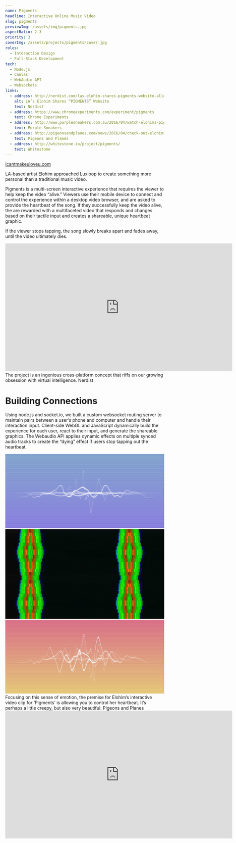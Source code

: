 ```yaml
---
name: Pigments
headline: Interactive Online Music Video
slug: pigments
previewImg: /assets/img/pigments.jpg
aspectRatio: 2-3
priority: 3
coverImg: /assets/projects/pigments/cover.jpg
roles:
  - Interaction Design
  - Full-Stack Development
tech:
  - Node.js
  - Canvas
  - WebAudio API
  - Websockets
links:
  - address: http://nerdist.com/las-elohim-shares-pigments-website-allows-users-to-control-her-heartbeat-premiere/
    alt: LA’s Elohim Shares “PIGMENTS” Website
    text: Nerdist
  - address: https://www.chromeexperiments.com/experiment/pigments
    text: Chrome Experiments
  - address: http://www.purplesneakers.com.au/2016/04/watch-elohims-pigments/
    text: Purple Sneakers
  - address: http://pigeonsandplanes.com/news/2016/04/check-out-elohims-interactive-new-video-for-pigments
    text: Pigeons and Planes
  - address: http://whitestone.io/project/pigments/
    text: Whitestone
---
```


<p>
    <a href="http://icantmakeuloveu.com/" class="linkAnim bolder" target="_blank">icantmakeuloveu.com</a>
</p>

<p>
  LA-based artist Elohim approached Luxloop to create something more personal than a traditional music video.
</p>

<p>
  Pigments is a multi-screen interactive experience that requires the viewer to help keep the video “alive.” Viewers use their mobile device to connect and control the experience within a desktop video browser, and are asked to provide the heartbeat of the song. If they successfully keep the video alive, the are rewarded with a multifaceted video that responds and changes based on their tactile input and creates a shareable, unique heartbeat graphic.
</p>

<p>
  If the viewer stops tapping, the song slowly breaks apart and fades away, until the video ultimately dies.
</p>

<div class="fitVid">
  <iframe src="http://player.vimeo.com/video/198270687?title=0&amp;byline=0&amp;portrait=0&amp;color=ffffff" width="720" height="405" frameborder="0" webkitallowfullscreen mozallowfullscreen allowfullscreen></iframe>
</div>

<div class="quote">
    The project is an ingenious cross-platform concept that riffs on our growing obsession with virtual intelligence.
    <span class="source">Nerdist</span>
</div>

<h1>Building Connections</h1>
<p>
    Using node.js and socket.io, we built a custom websocket routing server to maintain pairs between a user’s phone and computer and handle their interaction input. Client-side WebGL and JavaScript dynamically build the experience for each user, react to their input, and generate the shareable graphics. The Webaudio API applies dynamic effects on multiple synced audio tracks to create the “dying” effect if users stop tapping out the heartbeat.
</p>

<img src="/assets/projects/pigments/download-1.png">
<img src="/assets/projects/pigments/pigments.gif">
<img src="/assets/projects/pigments/download-4.png">

<div class="quote">
    Focusing on this sense of emotion, the premise for Elohim’s interactive video clip for ‘Pigments’ is allowing you to control her heartbeat. It’s perhaps a little creepy, but also very beautiful.
    <span class="source">Pigeons and Planes</span>
</div>

<div class="fitVid">
  <iframe src="http://player.vimeo.com/video/198270480?title=0&amp;byline=0&amp;portrait=0&amp;color=ffffff" width="720" height="405" frameborder="0" webkitallowfullscreen mozallowfullscreen allowfullscreen></iframe>
</div>

